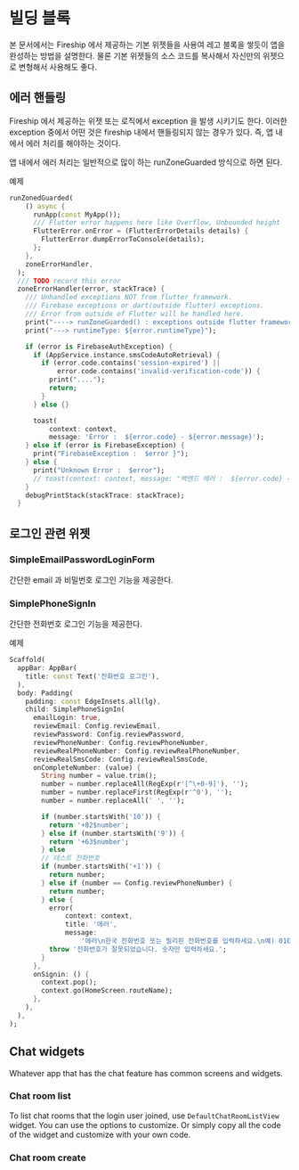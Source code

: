 # 빌딩 블록

본 문서에서는 Fireship 에서 제공하는 기본 위젯들을 사용여 레고 블록을 쌓듯이 앱을 완성하는 방법을 설명한다. 물론 기본 위젯들의 소스 코드를 복사해서 자신만의 위젯으로 변형해서 사용해도 좋다.


## 에러 핸들링

Fireship 에서 제공하는 위젯 또는 로직에서 exception 을 발생 시키기도 한다. 이러한 exception 중에서 어떤 것은 fireship 내에서 핸들링되지 않는 경우가 있다. 즉, 앱 내에서 에러 처리를 해야하는 것이다.

앱 내에서 에러 처리는 일반적으로 많이 하는 runZoneGuarded 방식으로 하면 된다.

예제
```dart
runZonedGuarded(
    () async {
      runApp(const MyApp());
      /// Flutter error happens here like Overflow, Unbounded height
      FlutterError.onError = (FlutterErrorDetails details) {
        FlutterError.dumpErrorToConsole(details);
      };
    },
    zoneErrorHandler,
  );
  /// TODO record this error
  zoneErrorHandler(error, stackTrace) {
    /// Unhandled exceptions NOT from flutter framework.
    /// Firebase exceptions or dart(outside flutter) exceptions.
    /// Error from outside of Flutter will be handled here.
    print("----> runZoneGuarded() : exceptions outside flutter framework.");
    print("---> runtimeType: ${error.runtimeType}");

    if (error is FirebaseAuthException) {
      if (AppService.instance.smsCodeAutoRetrieval) {
        if (error.code.contains('session-expired') ||
            error.code.contains('invalid-verification-code')) {
          print("....");
          return;
        }
      } else {}

      toast(
          context: context,
          message: 'Error :  ${error.code} - ${error.message}');
    } else if (error is FirebaseException) {
      print("FirebaseException :  $error }");
    } else {
      print("Unknown Error :  $error");
      // toast(context: context, message: "백엔드 에러 :  ${error.code} - ${error.message}");
    }
    debugPrintStack(stackTrace: stackTrace);
  }
```




## 로그인 관련 위젯


### SimpleEmailPasswordLoginForm

간단한 email 과 비밀번호 로그인 기능을 제공한다.


### SimplePhoneSignIn

간단한 전화번호 로그인 기능을 제공한다.

예제
```dart
Scaffold(
  appBar: AppBar(
    title: const Text('전화번호 로그인'),
  ),
  body: Padding(
    padding: const EdgeInsets.all(lg),
    child: SimplePhoneSignIn(
      emailLogin: true,
      reviewEmail: Config.reviewEmail,
      reviewPassword: Config.reviewPassword,
      reviewPhoneNumber: Config.reviewPhoneNumber,
      reviewRealPhoneNumber: Config.reviewRealPhoneNumber,
      reviewRealSmsCode: Config.reviewRealSmsCode,
      onCompleteNumber: (value) {
        String number = value.trim();
        number = number.replaceAll(RegExp(r'[^\+0-9]'), '');
        number = number.replaceFirst(RegExp(r'^0'), '');
        number = number.replaceAll(' ', '');

        if (number.startsWith('10')) {
          return '+82$number';
        } else if (number.startsWith('9')) {
          return '+63$number';
        } else
        // 테스트 전화번호
        if (number.startsWith('+1')) {
          return number;
        } else if (number == Config.reviewPhoneNumber) {
          return number;
        } else {
          error(
              context: context,
              title: '에러',
              message:
                  '에러\n한국 전화번호 또는 필리핀 전화번호를 입력하세요.\n예) 010 1234 5678 또는 0917 1234 5678');
          throw '전화번호가 잘못되었습니다. 숫자만 입력하세요.';
        }
      },
      onSignin: () {
        context.pop();
        context.go(HomeScreen.routeName);
      },
    ),
  ),
);
```


## Chat widgets

Whatever app that has the chat feature has common screens and widgets.


### Chat room list

To list chat rooms that the login user joined, use `DefaultChatRoomListView` widget. You can use the options to customize. Or simply copy all the code of the widget and customize with your own code.


### Chat room create



